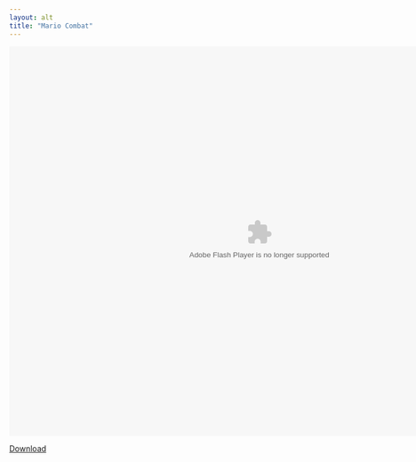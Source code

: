 ```yaml
---
layout: alt
title: "Mario Combat"
---
```

<object width="100" height="100">
    <embed src="Mario_Combat.swf" flashvars="" base="" quality="high" allowscriptaccess="always" allowfullscreen="true" wmode="window" width="900" height="700" type="application/x-shockwave-flash" pluginspage="http://www.macromedia.com/go/getflashplayer">
</object>
                    </div>
                </div>

<a href="Mario_Combat.swf" download class="btn btn-outline-dark">Download</a>
